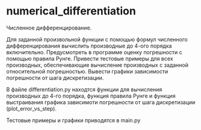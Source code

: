 # numerical_differentiation
Численное дифференцирование. 

Для заданной произвольной функции с помощью формул численного дифференцирования вычислить производные до 4-ого порядка включительно. Предусмотреть в программе оценку погрешности с помощью правила Рунге. Привести тестовые примеры для всех производных, обеспечивающие вычисление производных с заданной относительной погрешностью. Вывести графики зависимости погрешности от шага дискретизации.

В файле differentiation.py находтся функции для вычисления производных до 4-го порядка, функция правила Рунге и функция выстраивания графика зависимоти погрешности от шага дискретизации (plot_error_vs_step).

Тестовые примеры и графики приводятся в main.py
